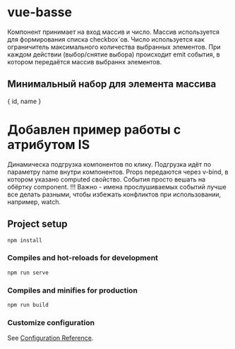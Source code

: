 # vue-basse

Компонент принимает на вход массив и число.
Массив используется для формирования списка checkbox`ов.
Число используется как ограничитель максимального количества выбранных элементов.
При каждом действии (выбор/снятие выбора) происходит emit события, в котором передаётся массив выбраннх элементов.

## Минимальный набор для элемента массива
{ id, name }

# Добавлен пример работы с атрибутом IS
Динамическа подгрузка компонентов по клику. Подгрузка идёт по параметру name внутри компонентов. Props передаются через v-bind, в котором указано computed свойство. События просто вешать на обёртку component.
!!! Важно - имена прослушиваемых событий лучше все делать разными, чтобы избежать конфликтов при использовании, например, watch.
## Project setup
```
npm install
```

### Compiles and hot-reloads for development
```
npm run serve
```

### Compiles and minifies for production
```
npm run build
```

### Customize configuration
See [Configuration Reference](https://cli.vuejs.org/config/).
